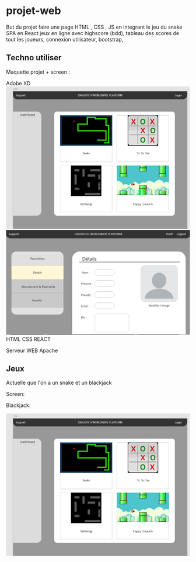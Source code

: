 # projet-web

But du projet faire une page HTML , CSS , JS en integrant le jeu du snake 
SPA en React jeux en ligne avec highscore (bdd), tableau des scores de tout les joueurs, connexion utilisateur, bootstrap,

## Techno utiliser 

Maquette projet + screen :

Adobe XD 
 ![page d'acceuil](https://github.com/exender/projet-web/blob/main/img/screenview.png)
 ![profil](https://github.com/exender/projet-web/blob/main/img/profil.png)
HTML CSS REACT 

Serveur WEB Apache 

## Jeux

Actuelle que l'on a un snake et un blackjack 

Screen:

Blackjack:


 ![blackjack](https://github.com/exender/projet-web/blob/main/img/screenview.png)